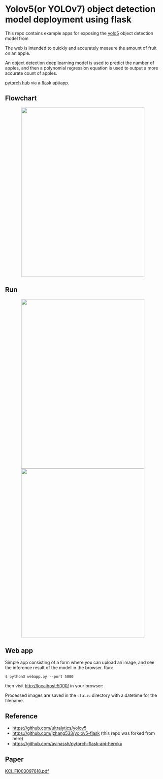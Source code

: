# Yolov5(or YOLOv7) object detection model deployment using flask
This repo contains example apps for exposing the [yolo5](https://github.com/ultralytics/yolov5) object detection model from 

The web is intended to quickly and accurately measure the amount of fruit on an apple.

An object detection deep learning model is used to predict the number of apples, and then a polynomial regression equation is used to output a more accurate count of apples.

[pytorch hub](https://pytorch.org/hub/ultralytics_yolov5/) via a [flask](https://flask.palletsprojects.com/en/1.1.x/) api/app.

## Flowchart
<p align="center"><img src="https://github.com/user-attachments/assets/d386be9e-2c1e-4b3a-9778-38d084d65f60" width="400" height="550" /></p>



## Run
<p align="center">
  <img src="https://user-images.githubusercontent.com/51011169/235388468-77ba4fc3-02b4-414a-ba6c-e5452b33a2c5.png" width="400" height="550" />
  <img src="https://user-images.githubusercontent.com/51011169/235388476-5b8d9da2-4afd-4d82-9111-8ef3c823091f.png" width="400" height="550" />
</p>



## Web app
Simple app consisting of a form where you can upload an image, and see the inference result of the model in the browser. Run:

`$ python3 webapp.py --port 5000`

then visit [http://localhost:5000/](http://localhost:5000/) in your browser:


Processed images are saved in the `static` directory with a datetime for the filename.


## Reference
- https://github.com/ultralytics/yolov5
- https://github.com/jzhang533/yolov5-flask (this repo was forked from here)
- https://github.com/avinassh/pytorch-flask-api-heroku

## Paper
[KCI_FI003097618.pdf](https://github.com/user-attachments/files/18003027/KCI_FI003097618.pdf)
